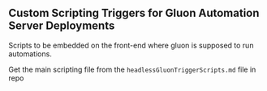 ## Custom Scripting Triggers for Gluon Automation Server Deployments
Scripts to be embedded on the front-end where gluon is supposed to run automations. 

Get the main scripting file from the ```headlessGluonTriggerScripts.md``` file in repo
